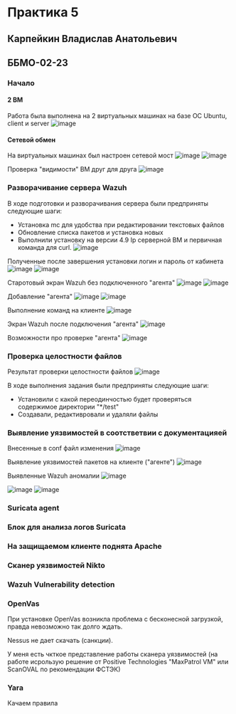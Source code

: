 # Практика 5
## Карпейкин Владислав Анатольевич
## ББМО-02-23

### Начало
#### 2 ВМ
Работа была выполнена на 2 виртуальных машинах на базе ОС Ubuntu, client и server
![image](https://github.com/user-attachments/assets/aaa5e955-913c-405a-b1e3-ac05edfc424e)


#### Сетевой обмен
На виртуальных машинах был настроен сетевой мост
![image](https://github.com/user-attachments/assets/13563aff-a95b-4eb9-b8e0-e8b5c698056e)
![image](https://github.com/user-attachments/assets/c25d5781-01bd-4691-9274-fc687fdcf45b)


Проверка "видимости" ВМ друг для друга
![image](https://github.com/user-attachments/assets/2d6a7731-cb58-4925-8368-c0cf9745450f)


### Разворачивание сервера Wazuh
В ходе подготовки и разворачивания сервера были предприняты следующие шаги:
- Установка mc для удобства при редактировании текстовых файлов
- Обновление списка пакетов и установка новых
- Выполнили установку на версии 4.9
Ip серверной ВМ и первичная команда для curl.
![image](https://github.com/user-attachments/assets/b3b8898d-cc21-417e-a658-6bd692e43b1f)

Полученные после завершения установки логин и пароль от кабинета
![image](https://github.com/user-attachments/assets/3e4af6e7-9541-4bbf-a049-3338d38bacc8)
![image](https://github.com/user-attachments/assets/a862e821-3ae3-49e4-b8e2-4010469405e1)



Старотовый экран Wazuh без подключенного "агента"
![image](https://github.com/user-attachments/assets/3940c38c-3639-47bc-a6b0-25ab44d6b4eb)
![image](https://github.com/user-attachments/assets/1c6acd2f-121d-4568-bee1-18afcfde4038)

Добавление "агента"
![image](https://github.com/user-attachments/assets/1e8995ae-f004-4d11-b4ef-f508f605c0fb)
![image](https://github.com/user-attachments/assets/7a12d621-af5e-4dcf-b65d-df5326bb9f5b)

Выполнение команд на клиенте
![image](https://github.com/user-attachments/assets/c456cfa2-caf5-4a14-a129-4eb5f5be0cf5)


Экран Wazuh после подключения "агента"
![image](https://github.com/user-attachments/assets/39e23535-29d0-4c05-a675-013e1b2b5ca9)


Возможности про проверке "агента"
![image](https://github.com/user-attachments/assets/2ca09f49-9eac-4dec-a390-07f88313202b)


### Проверка целостности файлов

Результат проверки целостности файлов
![image](https://github.com/user-attachments/assets/a660715b-9877-4082-baf1-c5b7d1287adc)


В ходе выполнения задания были предприняты следующие шаги:
- Установили с какой переодинчостью будет проверяться содержимое директории "*/test"
- Создавали, редактивровали и удаляли файлы

### Выявление уязвимостей в соотстветвии с документацияей

Внесенные в conf файл изменения
![image](https://github.com/user-attachments/assets/f32e6afd-cc39-4b32-b27e-7054d128dad8)


Выявление уязвимостей пакетов на клиенте ("агенте")
![image](https://github.com/user-attachments/assets/74a16144-500d-48fa-9e32-8394bc9c81bb)

Выявленные Wazuh аномалии
![image](https://github.com/user-attachments/assets/7d1468ec-038f-417f-9872-1762ca6c0238)

![image](https://github.com/user-attachments/assets/7a301bda-43a3-4e34-bc02-6864097c54c4)
![image](https://github.com/user-attachments/assets/39ddb553-7d52-4c92-b9e7-8e40d022b22f)

### Suricata agent


### Блок для анализа логов Suricata


### На защищаемом клиенте поднята Apache


### Сканер уязвимостей Nikto


###   Wazuh Vulnerability detection


### OpenVas
При установке OpenVas возникла проблема с бесконесной загрузкой, правда невозможно так долго ждать.

Nessus не дает скачать (санкции).

У меня есть чкткое представление работы сканера уязвимостей (на работе исрользую решение от Positive Technologies "MaxPatrol VM" или ScanOVAL по рекомендации ФСТЭК)



### Yara



Качаем правила



